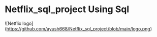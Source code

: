 # Netflix_sql_project Using Sql
![Netflix logo] (https://github.com/ayush668/Netflix_sql_project/blob/main/logo.png)
